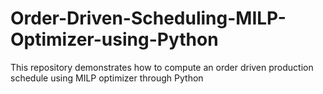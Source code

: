 # Order-Driven-Scheduling-MILP-Optimizer-using-Python
This repository demonstrates how to compute an order driven production schedule using MILP optimizer through Python

